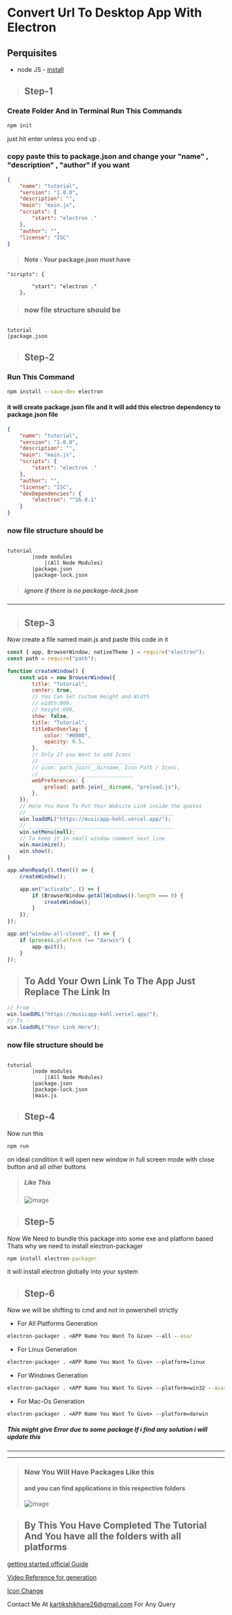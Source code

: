 # Convert Url To Desktop App With Electron

## Perquisites

- node JS - [install](https://nodejs.org/en/download/)

> ## Step-1

### Create Folder And in Terminal Run This Commands

```cmd
npm init
```

just hit enter unless you end up .

### copy paste this to package.json and change your "name" , "description" , "author" if you want

```json
{
	"name": "tutorial",
	"version": "1.0.0",
	"description": "",
	"main": "main.js",
	"scripts": {
		"start": "electron ."
	},
	"author": "",
	"license": "ISC"
}
```

> #### Note : Your package.json must have

```
"scripts": {

    	"start": "electron ."
    },
```

> ### now file structure should be

```

tutorial
|package.json

```

> ## Step-2

### Run This Command

```cmd
npm install --save-dev electron
```

#### it will create package.json file and it will add this electron dependency to package.json file

```json
{
	"name": "tutorial",
	"version": "1.0.0",
	"description": "",
	"main": "main.js",
	"scripts": {
		"start": "electron ."
	},
	"author": "",
	"license": "ISC",
	"devDependencies": {
		"electron": "^16.0.1"
	}
}
```

### now file structure should be

```

tutorial
        |node modules
            |(All Node Modules)
        |package.json
        |package-lock.json

```

> ##### ignore if there is no package-lock.json

---

> ## Step-3

Now create a file named main.js and paste this code in it

```js
const { app, BrowserWindow, nativeTheme } = require("electron");
const path = require("path");

function createWindow() {
	const win = new BrowserWindow({
		title: "Tutorial",
		center: true,
		// You Can Set Custom Height and Width
		// width:800,
		// height:600,
		show: false,
		title: "Tutorial",
		titleBarOverlay: {
			color: "#0000",
			opacity: 0.5,
		},
		// Only If you Want to add Icons
		// _______________________________
		// icon: path.join(__dirname, Icon Path / Icon),
		//_______________________________
		webPreferences: {
			preload: path.join(__dirname, "preload.js"),
		},
	});
	// Here You Have To Put Your Website Link inside the quotes
	// _______________________________________________
	win.loadURL("https://musicapp-kohl.vercel.app/");
	// _______________________________________________
	win.setMenu(null);
	// To keep it in small window comment next line
	win.maximize();
	win.show();
}

app.whenReady().then(() => {
	createWindow();

	app.on("activate", () => {
		if (BrowserWindow.getAllWindows().length === 0) {
			createWindow();
		}
	});
});

app.on("window-all-closed", () => {
	if (process.platform !== "darwin") {
		app.quit();
	}
});
```

> ## To Add Your Own Link To The App Just Replace The Link In

```js
// From -
win.loadURL("https://musicapp-kohl.vercel.app/");
// To -
win.loadURL("Your Link Here");
```

### now file structure should be

```

tutorial
        |node modules
            |(All Node Modules)
        |package.json
        |package-lock.json
        |main.js

```

> ## Step-4

Now run this

```cmd
npm run
```

on ideal condition it will open new window in full screen mode with close button and all other buttons

> ##### Like This
>
> ![image](./screenshot1.jpg)

> ## Step-5

Now We Need to bundle this package into some exe and platform based
Thats why we need to install electron-packager

```cmd
npm install electron-packager
```

it will install electron globally into your system

> ## Step-6

Now we will be shifting to cmd and not in powershell strictly

- For All Platforms Generation

```cmd
electron-packager . <APP Name You Want To Give> --all --asar
```

- For Linux Generation

```cmd
electron-packager . <APP Name You Want To Give> --platform=linux
```

- For Windows Generation

```cmd
electron-packager . <APP Name You Want To Give> --platform=win32 --asar
```

- For Mac-Os Generation

```cmd
electron-packager . <APP Name You Want To Give> --platform=darwin
```

##### This might give Error due to some package If i find any solution i will update this

---

---

> ### Now You Will Have Packages Like this
>
> #### and you can find applications in this respective folders
>
> ![image](Screenshot-2.jpg)

> ## By This You Have Completed The Tutorial And You have all the folders with all platforms

[getting started official Guide](https://www.electronjs.org/docs/latest/tutorial/quick-start)

[Video Reference for generation](https://youtu.be/aNJDdCjdDpU)

[Icon Change](https://stackoverflow.com/questions/31529772/how-to-set-app-icon-for-electron-atom-shell-app)

Contact Me At kartikshikhare26@gmail.com For Any Query
